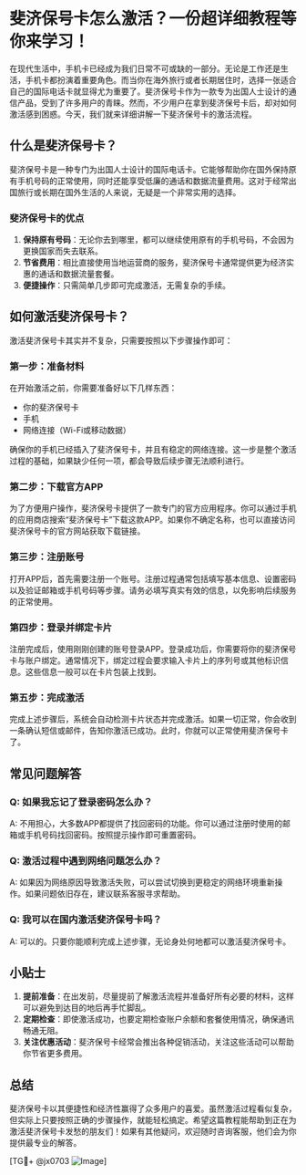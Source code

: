 # 斐济保号卡怎么激活？一份超详细教程等你来学习！

在现代生活中，手机卡已经成为我们日常不可或缺的一部分。无论是工作还是生活，手机卡都扮演着重要角色。而当你在海外旅行或者长期居住时，选择一张适合自己的国际电话卡就显得尤为重要了。斐济保号卡作为一款专为出国人士设计的通信产品，受到了许多用户的青睐。然而，不少用户在拿到斐济保号卡后，却对如何激活感到困惑。今天，我们就来详细讲解一下斐济保号卡的激活流程。

## 什么是斐济保号卡？

斐济保号卡是一种专门为出国人士设计的国际电话卡。它能够帮助你在国外保持原有手机号码的正常使用，同时还能享受低廉的通话和数据流量费用。这对于经常出国旅行或长期在国外生活的人来说，无疑是一个非常实用的选择。

### 斐济保号卡的优点

1. **保持原有号码**：无论你去到哪里，都可以继续使用原有的手机号码，不会因为更换国家而失去联系。
2. **节省费用**：相比直接使用当地运营商的服务，斐济保号卡通常提供更为经济实惠的通话和数据流量套餐。
3. **便捷操作**：只需简单几步即可完成激活，无需复杂的手续。

## 如何激活斐济保号卡？

激活斐济保号卡其实并不复杂，只需要按照以下步骤操作即可：

### 第一步：准备材料

在开始激活之前，你需要准备好以下几样东西：
- 你的斐济保号卡
- 手机
- 网络连接（Wi-Fi或移动数据）

确保你的手机已经插入了斐济保号卡，并且有稳定的网络连接。这一步是整个激活过程的基础，如果缺少任何一项，都会导致后续步骤无法顺利进行。

### 第二步：下载官方APP

为了方便用户操作，斐济保号卡提供了一款专门的官方应用程序。你可以通过手机的应用商店搜索“斐济保号卡”下载这款APP。如果你不确定名称，也可以直接访问斐济保号卡的官方网站获取下载链接。

### 第三步：注册账号

打开APP后，首先需要注册一个账号。注册过程通常包括填写基本信息、设置密码以及验证邮箱或手机号码等步骤。请务必填写真实有效的信息，以免影响后续服务的正常使用。

### 第四步：登录并绑定卡片

注册完成后，使用刚刚创建的账号登录APP。登录成功后，你需要将你的斐济保号卡与账户绑定。通常情况下，绑定过程会要求输入卡片上的序列号或其他标识信息。这些信息一般可以在卡片包装上找到。

### 第五步：完成激活

完成上述步骤后，系统会自动检测卡片状态并完成激活。如果一切正常，你会收到一条确认短信或邮件，告知你激活已成功。此时，你就可以正常使用斐济保号卡了。

## 常见问题解答

### Q: 如果我忘记了登录密码怎么办？
A: 不用担心，大多数APP都提供了找回密码的功能。你可以通过注册时使用的邮箱或手机号码找回密码。按照提示操作即可重置密码。

### Q: 激活过程中遇到网络问题怎么办？
A: 如果因为网络原因导致激活失败，可以尝试切换到更稳定的网络环境重新操作。如果问题依旧存在，建议联系客服寻求帮助。

### Q: 我可以在国内激活斐济保号卡吗？
A: 可以的。只要你能顺利完成上述步骤，无论身处何地都可以激活斐济保号卡。

## 小贴士

1. **提前准备**：在出发前，尽量提前了解激活流程并准备好所有必要的材料，这样可以避免到达目的地后再手忙脚乱。
2. **定期检查**：即使激活成功，也要定期检查账户余额和套餐使用情况，确保通讯畅通无阻。
3. **关注优惠活动**：斐济保号卡经常会推出各种促销活动，关注这些活动可以帮助你节省更多费用。

## 总结

斐济保号卡以其便捷性和经济性赢得了众多用户的喜爱。虽然激活过程看似复杂，但实际上只要按照正确的步骤操作，就能轻松搞定。希望这篇教程能帮助到正在为激活斐济保号卡发愁的朋友们！如果有其他疑问，欢迎随时咨询客服，他们会为你提供最专业的解答。

[TG💪+ @jx0703 ![Image](https://github.com/user-attachments/assets/dbca1d08-cadb-493c-b0ec-ad6f7a83f270)]